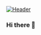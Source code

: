 [![Header](https://raw.githubusercontent.com/anathkantonda/<OWNER>/<OWNER>/banner.png "Header")](https://anathkantonda.github.io/portfolio)

### Hi there 👋

<!--
**anathkantonda/anathkantonda** is a ✨ _special_ ✨ repository because its `README.md` (this file) appears on your GitHub profile.

Here are some ideas to get you started:

- 🔭 I’m currently working on improving myself as a Software Developer by working hard and well at work and also learning other skills on the side.
- 🌱 I’m currently learning PHP. I had to teach myself PHP because that's what I use at work. I want to become very good at it and so everyday is an opportunity to learn.
- 🤔 I’m looking for help with writing an ebook about the skills I know. I want to share with others about my journey to tech, the many downs I had, and the continuous ups I'll have from this point moving forward.
- 💬 Ask me about anything, seriously. If I know, I will help you. If I don't then I will happily point you to resources that may be of help.
- 📫 How to reach me: <a href="twitter.com/anathkantonda">🐦</a>, 
- ⚡ Fun fact: I love playing the Sims 4... and Monopoly... and Chess.
-->
